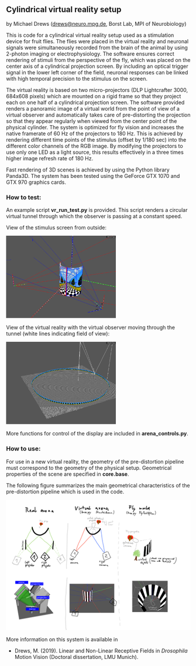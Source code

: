 ## Cylindrical virtual reality setup

by Michael Drews (drews@neuro.mpg.de, Borst Lab, MPI of Neurobiology)

This is code for a cylindrical virtual reality setup used as a stimulation device for fruit flies. The flies were placed in the virtual reality and neuronal signals were simultaneously recorded from the brain of the animal by using 2-photon imaging or electrophysiology. The software ensures correct rendering of stimuli from the perspective of the fly, which was placed on the center axis of a cylindrical projection screen. By including an optical trigger signal in the lower left corner of the field, neuronal responses can be linked with high temporal precision to the stimulus on the screen.

The virtual reality is based on two micro-projectors (DLP Lightcrafter 3000, 684x608 pixels) which are mounted on a rigid frame so that they project each on one half of a cylindrical projection screen. The software provided renders a panoramic image of a virtual world from the point of view of a virtual observer and automatically takes care of pre-distorting the projection so that they appear regularly when viewed from the center point of the physical cylinder. The system is optimized for fly vision and increases the native framerate of 60 Hz of the projectors to 180 Hz. This is achieved by rendering different time points of the stimulus (offset by 1/180 sec) into the different color channels of the RGB image. By modifying the projectors to use only one LED as a light source, this results effectively in a three times higher image refresh rate of 180 Hz.

Fast rendering of 3D scenes is achieved by using the Python library Panda3D. The system has been tested using the GeForce GTX 1070 and GTX 970 graphics cards. 

### How to test:

An example script **vr_run_test.py** is provided. This script renders a circular virtual tunnel through which the observer is passing at a constant speed.

View of the stimulus screen from outside:

<img src="https://github.com/michi-d/cyl_virtual_reality/blob/master/doc/tunnel_outside.png" alt="drawing" width="300"/>

View of the virtual reality with the virtual observer moving through the tunnel (white lines indicating field of view):

<img src="https://github.com/michi-d/cyl_virtual_reality/blob/master/doc/tunnel_inside.png" alt="drawing" width="300"/>

More functions for control of the display are included in **arena_controls.py**. 

### How to use:

For use in a new virtual reality, the geometry of the pre-distortion pipeline must correspond to the geometry of the physical setup. Geometrical properties of the scene are specified in **core.base**.

The following figure summarizes the main geometrical characteristics of the pre-distortion pipeline which is used in the code.

<img src="https://github.com/michi-d/cyl_virtual_reality/blob/master/doc/virtual_worlds.png" alt="drawing" width="600"/>

More information on this system is available in 
* Drews, M. (2019). Linear and Non-Linear Receptive Fields in _Drosophila_ Motion Vision (Doctoral dissertation, LMU Munich).
